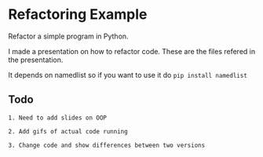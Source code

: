 # Refactoring Example
Refactor a simple program in Python.

I made a presentation on how to refactor code. These are the files refered in the presentation.

It depends on namedlist so if you want to use it do
`pip install namedlist`

## Todo

    1. Need to add slides on OOP

    2. Add gifs of actual code running

    3. Change code and show differences between two versions

